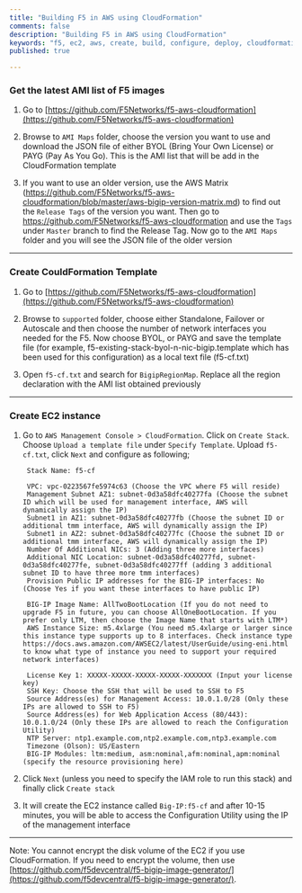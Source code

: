 ```yaml
---
title: "Building F5 in AWS using CloudFormation"
comments: false
description: "Building F5 in AWS using CloudFormation"
keywords: "f5, ec2, aws, create, build, configure, deploy, cloudformation, stack"
published: true

---
```



### Get the latest AMI list of F5 images
1. Go to [https://github.com/F5Networks/f5-aws-cloudformation](https://github.com/F5Networks/f5-aws-cloudformation)

2. Browse to `AMI Maps` folder, choose the version you want to use and download the JSON file of either BYOL (Bring Your Own License) or PAYG (Pay As You Go). This is the AMI list that will be add in the CloudFormation template

3. If you want to use an older version, use the AWS Matrix (https://github.com/F5Networks/f5-aws-cloudformation/blob/master/aws-bigip-version-matrix.md) to find out the `Release Tags` of the version you want. Then go to https://github.com/F5Networks/f5-aws-cloudformation and use the `Tags` under `Master` branch to find the Release Tag. Now go to the `AMI Maps` folder and you will see the JSON file of the older version

---

### Create CouldFormation Template
1. Go to [https://github.com/F5Networks/f5-aws-cloudformation](https://github.com/F5Networks/f5-aws-cloudformation)

2. Browse to `supported` folder, choose either Standalone, Failover or Autoscale and then choose the number of network interfaces you needed for the F5. Now choose BYOL, or PAYG and save the template file (for example, f5-existing-stack-byol-n-nic-bigip.template which has been used for this configuration) as a local text file (f5-cf.txt)

3. Open `f5-cf.txt` and search for `BigipRegionMap`. Replace all the region declaration with the AMI list obtained previously

---

### Create EC2 instance
1. Go to `AWS Management Console > CloudFormation`. Click on `Create Stack`. Choose `Upload a template file` under `Specify Template`. Upload `f5-cf.txt`, click `Next` and configure as following;

        Stack Name: f5-cf

        VPC: vpc-0223567fe5974c63 (Choose the VPC where F5 will reside)
        Management Subnet AZ1: subnet-0d3a58dfc40277fa (Choose the subnet ID which will be used for management interface, AWS will dynamically assign the IP)
        Subnet1 in AZ1: subnet-0d3a58dfc40277fb (Choose the subnet ID or additional tmm interface, AWS will dynamically assign the IP)
        Subnet1 in AZ2: subnet-0d3a58dfc40277fc (Choose the subnet ID or additional tmm interface, AWS will dynamically assign the IP)
        Number Of Additional NICs: 3 (Adding three more interfaces)
        Additional NIC Location: subnet-0d3a58dfc40277fd, subnet-0d3a58dfc40277fe, subnet-0d3a58dfc40277ff (adding 3 additional subnet ID to have three more tmm interfaces)
        Provision Public IP addresses for the BIG-IP interfaces: No (Choose Yes if you want these interfaces to have public IP)

        BIG-IP Image Name: AllTwoBootLocation (If you do not need to upgrade F5 in future, you can choose AllOneBootLocation. If you prefer only LTM, then choose the Image Name that starts with LTM*)
        AWS Instance Size: m5.4xlarge (You need m5.4xlarge or larger since this instance type supports up to 8 interfaces. Check instance type https://docs.aws.amazon.com/AWSEC2/latest/UserGuide/using-eni.html to know what type of instance you need to support your required network interfaces)

        License Key 1: XXXXX-XXXXX-XXXXX-XXXXX-XXXXXXX (Input your license key)
        SSH Key: Choose the SSH that will be used to SSH to F5
        Source Address(es) for Management Access: 10.0.1.0/28 (Only these IPs are allowed to SSH to F5)
        Source Address(es) for Web Application Access (80/443): 10.0.1.0/24 (Only these IPs are allowed to reach the Configuration Utility)
        NTP Server: ntp1.example.com,ntp2.example.com,ntp3.example.com
        Timezone (Olson): US/Eastern
        BIG-IP Modules: ltm:medium, asm:nominal,afm:nominal,apm:nominal (specify the resource provisioning here)

2. Click `Next` (unless you need to specify the IAM role to run this stack) and finally click `Create stack`

4. It will create the EC2 instance called `Big-IP:f5-cf` and after 10-15 minutes, you will be able to access the Configuration Utility using the IP of the management interface

---

Note: You cannot encrypt the disk volume of the EC2 if you use CloudFormation. If you need to encrypt the volume, then use [https://github.com/f5devcentral/f5-bigip-image-generator/](https://github.com/f5devcentral/f5-bigip-image-generator/). 

